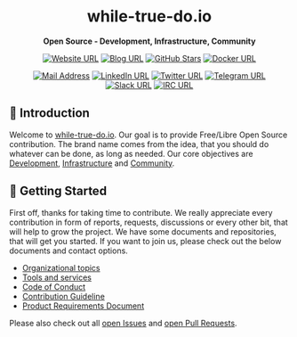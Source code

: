 <div align="center">

<!-- TODO: logo in 200x200 here -->

# while-true-do.io

**Open Source - Development, Infrastructure, Community**

[![Website URL](https://img.shields.io/static/v1?style=flat&label=Site&message=while-true-do.io)](https://while-true-do.io)
[![Blog URL](https://img.shields.io/static/v1?style=flat&label=Blog&message=blog.while-true-do.io)](https://blog.while-true-do.io)
[![GitHub Stars](https://img.shields.io/github/stars/whiletruedoio?color=lightgrey&label=GitHub%20Stars)](https://github.com/whiletruedoio)
[![Docker URL](https://img.shields.io/static/v1?style=flat&logo=Docker&label=Docker&message=whiletruedoio)](https://hub.docker.com/u/whiletruedoio)

[![Mail Address](https://img.shields.io/static/v1?style=flat&label=Mail&message=hello%40while-true-do.io)](mailto:hello@while-true-do.io)
[![LinkedIn URL](https://img.shields.io/static/v1?style=flat&logo=LinkedIn&label=LinkedIn&message=whiletruedoio)](https://linkedin.com/company/whiletruedoio)
[![Twitter URL](https://img.shields.io/static/v1?style=flat&logo=Twitter&label=Twitter&message=%40whiletruedoio)](https://twitter.com/whiletruedoio)
[![Telegram URL](https://img.shields.io/static/v1?style=flat&logo=Telegram&label=Telegram&message=Chat)](https://t.me/whiletruedoio)
[![Slack URL](https://img.shields.io/static/v1?style=flat&logo=Slack&label=Slack&message=Chat)](https://whiletruedoio.slack.com)
[![IRC URL](https://img.shields.io/static/v1?style=flat&label=libera.chat&message=IRC)](https://web.libera.chat/gamja/#whiletruedo)

</div>

## :book: Introduction

Welcome to [while-true-do.io](https://while-true-do.io). Our goal is to provide
Free/Libre Open Source contribution. The brand name comes from the idea, that
you should do whatever can be done, as long as needed. Our core objectives are
[Development](https://github.com/whiletruedoio/organization/blob/main/docs/PRD_GENERAL.md#development),
[Infrastructure](https://github.com/whiletruedoio/organization/blob/main/docs/PRD_GENERAL.md#infrastructure)
and [Community](https://github.com/whiletruedoio/organization/blob/main/docs/PRD_GENERAL.md#community).

## :rocket: Getting Started

First off, thanks for taking time to contribute. We really appreciate every
contribution in form of reports, requests, discussions or every other bit, that
will help to grow the project. We have some documents and repositories, that
will get you started. If you want to join us, please check out the below
documents and contact options.

- [Organizational topics](https://github.com/whiletruedoio/organization)
- [Tools and services](https://github.com/whiletruedoio/tooling)
- [Code of Conduct](https://github.com/whiletruedoio/.github/blob/main/docs/CODE_OF_CONDUCT.md)
- [Contribution Guideline](https://github.com/whiletruedoio/.github/blob/main/docs/CONTRIBUTING.md)
- [Product Requirements Document](https://github.com/whiletruedoio/organization/blob/main/docs/PRD_GENERAL.md)

Please also check out all
[open Issues](https://github.com/issues?q=is%3Aopen+is%3Aissue+org%3Awhiletruedoio+label%3A%22help+wanted%22+archived%3Afalse)
and
[open Pull Requests](https://github.com/pulls?q=is%3Aopen+is%3Apr+org%3Awhiletruedoio+archived%3Afalse).
